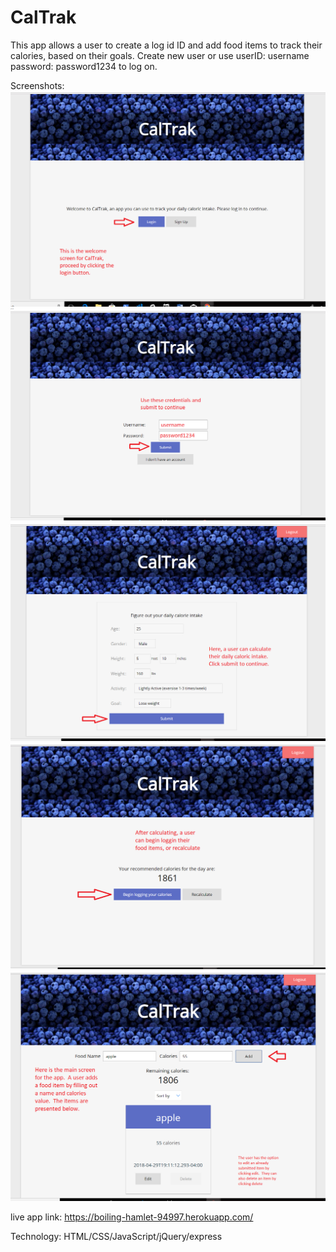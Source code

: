 # CalTrak

This app allows a user to create a log id ID and add food items to track their calories, based on their goals.
Create new user or use userID: username password: password1234 to log on.

Screenshots:
  ![Welcome screen](Welcome.PNG?raw=true)
  ![Log in](login.PNG?raw=true)
  ![Calculator](calculator.PNG?raw=true)
  ![Begin](beginlogging.PNG?raw=true)
  ![Main webpage](additem.PNG?raw=true)


live app link: https://boiling-hamlet-94997.herokuapp.com/

Technology: HTML/CSS/JavaScript/jQuery/express
